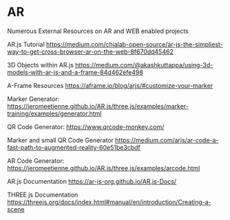 # AR
Numerous External Resources on AR and WEB enabled projects

AR.js Tutorial 
https://medium.com/chialab-open-source/ar-js-the-simpliest-way-to-get-cross-browser-ar-on-the-web-8f670dd45462

3D Objects within AR.js
https://medium.com/@akashkuttappa/using-3d-models-with-ar-js-and-a-frame-84d462efe498

A-Frame Resources
https://aframe.io/blog/arjs/#customize-your-marker

Marker Generator:
https://jeromeetienne.github.io/AR.js/three.js/examples/marker-training/examples/generator.html

QR Code Generator:
https://www.qrcode-monkey.com/

Marker and small QR Code Generator
https://medium.com/arjs/ar-code-a-fast-path-to-augmented-reality-60e51be3cbdf

AR Code Generator:
https://jeromeetienne.github.io/AR.js/three.js/examples/arcode.html

AR.js Documentation
https://ar-js-org.github.io/AR.js-Docs/

THREE js Documentation
https://threejs.org/docs/index.html#manual/en/introduction/Creating-a-scene

